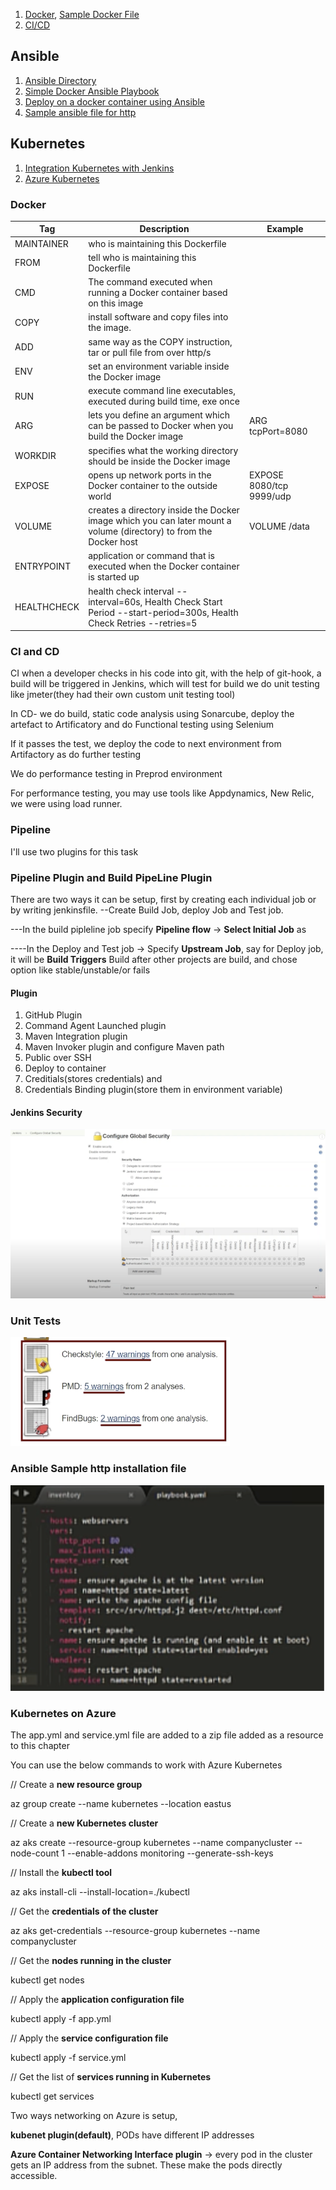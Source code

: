 1. [Docker](https://github.com/samturnbull73/int/blob/master/NOTES.md#docker), [Sample Docker File](https://github.com/samturnbull73/Simple-DevOps-Project/blob/master/Jenkins_Jobs/Dockerfile.txt)
2. [CI/CD](https://github.com/samturnbull73/int/blob/master/NOTES.md#ci-and-cd)

## Ansible
1. [Ansible Directory](https://github.com/samturnbull73/ansible-directory#about-this-repo)
2. [Simple Docker Ansible Playbook](https://github.com/samturnbull73/Simple-DevOps-Project/blob/master/Jenkins_Jobs/simple-docker-project.yml)
3. [Deploy on a docker container using Ansible](https://github.com/samturnbull73/Simple-DevOps-Project/blob/master/Jenkins_Jobs/Deploy_on_Container_using_Ansible.MD#deploy-on-a-docker-container-using-ansible)
4. [Sample ansible file for http](https://github.com/samturnbull73/int/blob/master/NOTES.md#ansible-sample-http-installation-file)

## Kubernetes
1. [Integration Kubernetes with Jenkins](https://github.com/samturnbull73/Simple-DevOps-Project/blob/master/Kubernetes/Integrating_Kubernetes_with_Jenkins.MD#integration-kubernetes-with-jenkins)
2. [Azure Kubernetes](https://github.com/samturnbull73/int/blob/master/NOTES.md#kubernetes-on-azure)

### Docker

| Tag           | Description | Example |
| ------------- | ------------- |----|
| MAINTAINER  | who is maintaining this Dockerfile  | |
| FROM | tell who is maintaining this Dockerfile | |
| CMD |  The command executed when running a Docker container based on this image |  | 
| COPY | install software and copy files into the image. | |
| ADD | same way as the COPY instruction, tar or pull file from over http/s  | |
| ENV |  set an environment variable inside the Docker image  | |
| RUN | execute command line executables, executed during build time, exe once | |
| ARG | lets you define an argument which can be passed to Docker when you build the Docker image | ARG tcpPort=8080 |
| WORKDIR | specifies what the working directory should be inside the Docker image | |
| EXPOSE | opens up network ports in the Docker container to the outside world | EXPOSE   8080/tcp 9999/udp |
| VOLUME | creates a directory inside the Docker image which you can later mount a volume (directory) to from the Docker host  | VOLUME   /data|
| ENTRYPOINT | application or command that is executed when the Docker container is started up | |
| HEALTHCHECK | health check interval --interval=60s, Health Check Start Period --start-period=300s, Health Check Retries --retries=5| |

### CI and CD

CI when a developer checks in his code into git, with the help of git-hook, a build will be triggered in Jenkins, which will test for build
we do unit testing like jmeter(they had their own custom unit testing tool) 

In CD- we do build, static code analysis using Sonarcube, deploy the artefact to Artificatory and do Functional testing using Selenium

If it passes the test, we deploy the code to next environment from Artifactory as do further testing

We do performance testing in Preprod environment

For performance testing, you may use tools like Appdynamics, New Relic, we were using load runner.

### Pipeline

I'll use two plugins for this task
### Pipeline Plugin and Build PipeLine Plugin

There are two ways it can be setup, first by creating each individual job or by writing jenkinsfile. 
--Create Build Job, deploy Job and Test job. 

---In the build pipleline job specify **Pipeline flow** -> **Select Initial Job** as <First Build Job>
  
----In the Deploy and Test job -> Specify **Upstream Job**, say for Deploy job, it will be **Build Triggers** Build after other projects are build, and chose option like stable/unstable/or fails
  

#### Plugin 
1. GitHub Plugin
2. Command Agent Launched plugin
3. Maven Integration plugin
4. Maven Invoker plugin and configure Maven path
5. Public over SSH
6. Deploy to container
7. Creditials(stores credentials) and 
8. Credentials Binding plugin(store them in environment variable)

#### Jenkins Security
![Jenkins Users Creation](https://github.com/samturnbull73/int/blob/master/images/JenkinsSecurityUsers.png)

### Unit Tests
![Unit Test Build Result and plugin](https://github.com/samturnbull73/int/blob/master/images/unittest.png)

### Ansible Sample http installation file
![Sample ansible file for http](https://github.com/samturnbull73/int/blob/master/images/ansible_http.png?raw=true)

### Kubernetes on Azure

The app.yml and service.yml file are added to a zip file added as a resource to this chapter

You can use the below commands to work with Azure Kubernetes

// Create a **new resource group**

az group create --name kubernetes --location eastus

// Create a **new Kubernetes cluster**

az aks create --resource-group kubernetes --name companycluster --node-count 1 --enable-addons monitoring --generate-ssh-keys

// Install the **kubectl tool**

az aks install-cli --install-location=./kubectl

// Get the **credentials of the cluster**

az aks get-credentials --resource-group kubernetes --name companycluster

// Get the **nodes running in the cluster**

kubectl get nodes

// Apply the **application configuration file**

kubectl apply -f app.yml

// Apply the **service configuration file**

kubectl apply -f service.yml

// Get the list of **services running in Kubernetes**

kubectl get services

Two ways networking on Azure is setup, 

**kubenet plugin(default)**, PODs have different IP addresses

**Azure Container Networking Interface plugin** -> every pod in the cluster gets an IP address from the subnet. These make the pods directly accessible.
